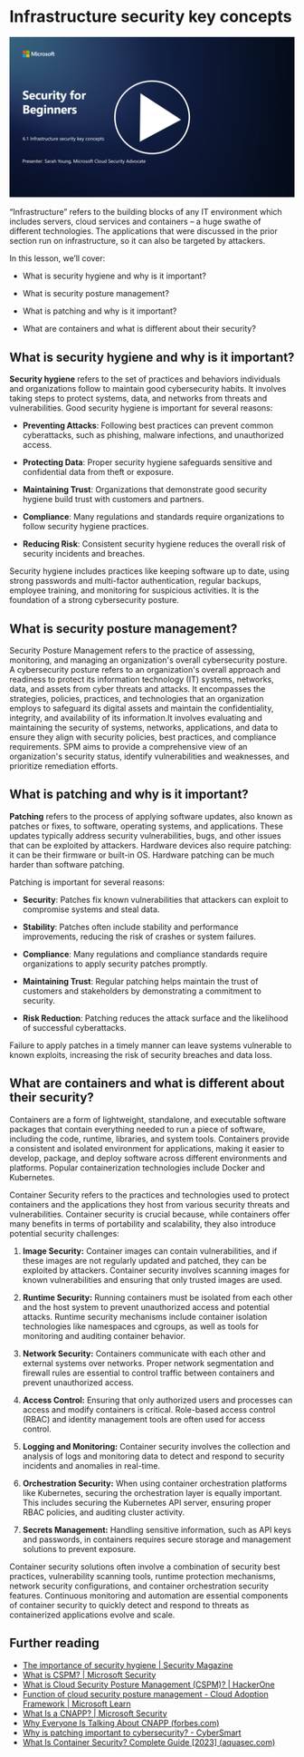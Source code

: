 # Infrastructure security key concepts

[![Watch the video](images/6-1_placeholder.png)](https://learn-video.azurefd.net/vod/player?id=729d969e-c8ce-4889-aaa0-e5d92658ed62)

“Infrastructure” refers to the building blocks of any IT environment which includes servers, cloud services and containers – a huge swathe of different technologies. The applications that were discussed in the prior section run on infrastructure, so it can also be targeted by attackers.

In this lesson, we’ll cover:

- What is security hygiene and why is it important?

- What is security posture management?

- What is patching and why is it important?

- What are containers and what is different about their security?

## What is security hygiene and why is it important?

**Security hygiene** refers to the set of practices and behaviors individuals and organizations follow to maintain good cybersecurity habits. It involves taking steps to protect systems, data, and networks from threats and vulnerabilities. Good security hygiene is important for several reasons:

- **Preventing Attacks**: Following best practices can prevent common cyberattacks, such as phishing, malware infections, and unauthorized access.

- **Protecting Data**: Proper security hygiene safeguards sensitive and confidential data from theft or exposure.

- **Maintaining Trust**: Organizations that demonstrate good security hygiene build trust with customers and partners.

- **Compliance**: Many regulations and standards require organizations to follow security hygiene practices.

- **Reducing Risk**: Consistent security hygiene reduces the overall risk of security incidents and breaches.

Security hygiene includes practices like keeping software up to date, using strong passwords and multi-factor authentication, regular backups, employee training, and monitoring for suspicious activities. It is the foundation of a strong cybersecurity posture.

## What is security posture management?

Security Posture Management refers to the practice of assessing, monitoring, and managing an organization's overall cybersecurity posture. A cybersecurity posture refers to an organization's overall approach and readiness to protect its information technology (IT) systems, networks, data, and assets from cyber threats and attacks. It encompasses the strategies, policies, practices, and technologies that an organization employs to safeguard its digital assets and maintain the confidentiality, integrity, and availability of its information.It involves evaluating and maintaining the security of systems, networks, applications, and data to ensure they align with security policies, best practices, and compliance requirements. SPM aims to provide a comprehensive view of an organization's security status, identify vulnerabilities and weaknesses, and prioritize remediation efforts.

## What is patching and why is it important?

**Patching** refers to the process of applying software updates, also known as patches or fixes, to software, operating systems, and applications. These updates typically address security vulnerabilities, bugs, and other issues that can be exploited by attackers. Hardware devices also require patching: it can be their firmware or built-in OS. Hardware patching can be much harder than software patching. 

Patching is important for several reasons:

- **Security**: Patches fix known vulnerabilities that attackers can exploit to compromise systems and steal data.

- **Stability**: Patches often include stability and performance improvements, reducing the risk of crashes or system failures.

- **Compliance**: Many regulations and compliance standards require organizations to apply security patches promptly.

- **Maintaining Trust**: Regular patching helps maintain the trust of customers and stakeholders by demonstrating a commitment to security.

- **Risk Reduction**: Patching reduces the attack surface and the likelihood of successful cyberattacks.

Failure to apply patches in a timely manner can leave systems vulnerable to known exploits, increasing the risk of security breaches and data loss.

## What are containers and what is different about their security?

Containers are a form of lightweight, standalone, and executable software packages that contain everything needed to run a piece of software, including the code, runtime, libraries, and system tools. Containers provide a consistent and isolated environment for applications, making it easier to develop, package, and deploy software across different environments and platforms. Popular containerization technologies include Docker and Kubernetes.

Container Security refers to the practices and technologies used to protect containers and the applications they host from various security threats and vulnerabilities. Container security is crucial because, while containers offer many benefits in terms of portability and scalability, they also introduce potential security challenges:

1.  **Image Security:** Container images can contain vulnerabilities, and if these images are not regularly updated and patched, they can be exploited by attackers. Container security involves scanning images for known vulnerabilities and ensuring that only trusted images are used.
    
2.  **Runtime Security:** Running containers must be isolated from each other and the host system to prevent unauthorized access and potential attacks. Runtime security mechanisms include container isolation technologies like namespaces and cgroups, as well as tools for monitoring and auditing container behavior.
    
3.  **Network Security:** Containers communicate with each other and external systems over networks. Proper network segmentation and firewall rules are essential to control traffic between containers and prevent unauthorized access.
    
4.  **Access Control:** Ensuring that only authorized users and processes can access and modify containers is critical. Role-based access control (RBAC) and identity management tools are often used for access control.
    
5.  **Logging and Monitoring:** Container security involves the collection and analysis of logs and monitoring data to detect and respond to security incidents and anomalies in real-time.
    
6.  **Orchestration Security:** When using container orchestration platforms like Kubernetes, securing the orchestration layer is equally important. This includes securing the Kubernetes API server, ensuring proper RBAC policies, and auditing cluster activity.
    
7.  **Secrets Management:** Handling sensitive information, such as API keys and passwords, in containers requires secure storage and management solutions to prevent exposure.
    

Container security solutions often involve a combination of security best practices, vulnerability scanning tools, runtime protection mechanisms, network security configurations, and container orchestration security features. Continuous monitoring and automation are essential components of container security to quickly detect and respond to threats as containerized applications evolve and scale.

## Further reading

- [The importance of security hygiene | Security Magazine](https://www.securitymagazine.com/articles/99510-the-importance-of-security-hygiene)
- [What is CSPM? | Microsoft Security](https://www.microsoft.com/security/business/security-101/what-is-cspm?WT.mc_id=academic-96948-sayoung)
- [What is Cloud Security Posture Management (CSPM)? | HackerOne](https://www.hackerone.com/knowledge-center/what-cloud-security-posture-management)
- [Function of cloud security posture management - Cloud Adoption Framework | Microsoft Learn](https://learn.microsoft.com/azure/cloud-adoption-framework/organize/cloud-security-posture-management?WT.mc_id=academic-96948-sayoung)
- [What Is a CNAPP? | Microsoft Security](https://www.microsoft.com/security/business/security-101/what-is-cnapp)
- [Why Everyone Is Talking About CNAPP (forbes.com)](https://www.forbes.com/sites/forbestechcouncil/2021/12/10/why-everyone-is-talking-about-cnapp/?sh=567275ca1549)
- [Why is patching important to cybersecurity? - CyberSmart](https://cybersmart.co.uk/blog/why-is-patching-important-to-cybersecurity/)
- [What Is Container Security? Complete Guide [2023] (aquasec.com)](https://www.aquasec.com/cloud-native-academy/container-security/container-security/)


